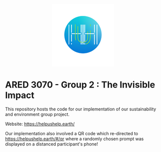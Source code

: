 <p align="center">
  <img alt="ARED3070" src="public/favicon.png" width="40%"/>
</p>

# ARED 3070 - Group 2 : The Invisible Impact

This repository hosts the code for our implementation of our sustainability and environment group project.

Website: https://helpushelp.earth/

Our implementation also involved a QR code which re-directed to https://helpushelp.earth/#/qr where a randomly chosen prompt was displayed on a distanced participant's phone!
